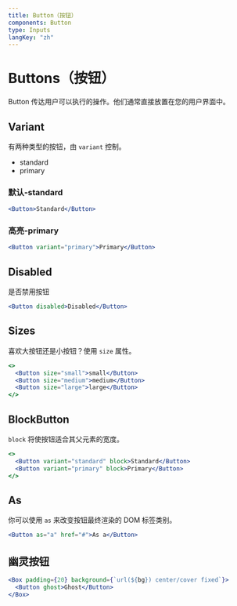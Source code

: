 ```yaml
---
title: Button（按钮）
components: Button
type: Inputs
langKey: "zh"
---
```


# Buttons（按钮）

<p class="description">Button 传达用户可以执行的操作。他们通常直接放置在您的用户界面中。</p>

## Variant

有两种类型的按钮，由 `variant` 控制。

- standard
- primary

### 默认-standard

```jsx
<Button>Standard</Button>
```

### 高亮-primary

```jsx
<Button variant="primary">Primary</Button>
```

## Disabled

是否禁用按钮

```jsx
<Button disabled>Disabled</Button>
```

## Sizes

喜欢大按钮还是小按钮？使用 `size` 属性。

```jsx
<>
  <Button size="small">small</Button>
  <Button size="medium">medium</Button>
  <Button size="large">large</Button>
</>
```

## BlockButton

`block` 将使按钮适合其父元素的宽度。

```jsx
<>
  <Button variant="standard" block>Standard</Button>
  <Button variant="primary" block>Primary</Button>
</>
```

## As

你可以使用 `as` 来改变按钮最终渲染的 DOM 标签类别。

```jsx
<Button as="a" href="#">As a</Button>
```

## 幽灵按钮

```jsx
<Box padding={20} background={`url(${bg}) center/cover fixed`}>
  <Button ghost>Ghost</Button>
</Box>
```

